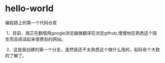 # hello-world
编程路上的第一个代码仓库

  1、目前，我正在翻墙用google浏览器做翻译在浏览github,慢慢地在熟悉这个陌生而且阅读起来很费劲的网站。
  
  2、这是我创建的第一个分支，虽然我还不太熟悉这个做什么用的，起码有个大致的了解了。
